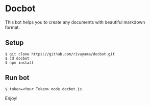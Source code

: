 # Docbot

This bot helps you to create any documents with beautiful markdown format.

## Setup

	$ git clone https://github.com/rivayama/docbot.git
	$ cd docbot
	$ npm install

## Run bot

	$ token=<Your Token> node docbot.js

Enjoy!
